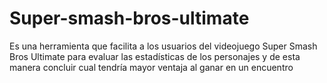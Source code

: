 # Super-smash-bros-ultimate
Es una herramienta que facilita a los usuarios del videojuego Super Smash Bros Ultimate para evaluar las estadísticas de los personajes y de esta manera concluir cual tendría mayor ventaja al ganar en un encuentro 
